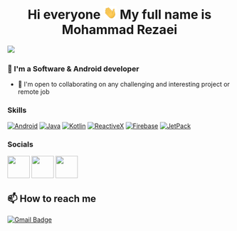 <h1 align="center"> Hi everyone <img src="https://raw.githubusercontent.com/ABSphreak/ABSphreak/master/gifs/Hi.gif" width="30px"> My full name is Mohammad Rezaei </h1>

<img src="https://user-images.githubusercontent.com/53356529/192987488-01413137-3026-4110-8777-fb3a51e52d5f.png"/>

<h3> 🧑 I'm a Software & Android developer </h3>

* 🤝  I'm open to collaborating on any challenging and interesting project or remote job

### Skills
<p align="left">
<a href="https://developer.android.com/" target="_blank" rel="noreferrer"><img src="https://user-images.githubusercontent.com/25709266/166871551-0161af55-dee0-43b1-8a49-0577e49931ea.svg" width="50" height="50" alt="Android" /></a>
<a href="https://www.oracle.com/java/" target="_blank" rel="noreferrer"><img src="https://raw.githubusercontent.com/danielcranney/readme-generator/main/public/icons/skills/java-colored.svg" width="50" height="50" alt="Java" /></a>
<a href="https://kotlinlang.org/" target="_blank" rel="noreferrer"><img src="https://user-images.githubusercontent.com/25709266/166871481-8412c973-45de-4874-8938-70ddef1f45a3.svg" width="50" height="50" alt="Kotlin" /></a>
<a href="https://reactivex.io" target="_blank" rel="noreferrer"><img src="https://user-images.githubusercontent.com/25709266/166871376-a309d9d5-a0b7-45eb-abb2-b5575cb1857e.svg" width="50" height="50" alt="ReactiveX" /></a>
<a href="https://firebase.google.com/" target="_blank" rel="noreferrer"><img src="https://raw.githubusercontent.com/danielcranney/readme-generator/main/public/icons/skills/firebase-colored.svg" width="50" height="50" alt="Firebase" /></a>
<a href="https://developer.android.com/jetpack" target="_blank" rel="noreferrer"><img src="https://user-images.githubusercontent.com/53356529/192991617-1cbec9d1-1ea8-4858-ae01-0c4f5e0d1d70.svg" width="100" height="50" alt="JetPack" /></a>
</p>

### Socials
<p align="left"> <a href="https://github.com/mhmd-android" target="_blank" rel="noreferrer"><img src="https://raw.githubusercontent.com/danielcranney/readme-generator/main/public/icons/socials/github.svg" width="50" height="50" /></a> <a href="https://linkedin.com/in/mohamad-rezaei" target="_blank" rel="noreferrer"><img src="https://raw.githubusercontent.com/danielcranney/readme-generator/main/public/icons/socials/linkedin.svg" width="50" height="50" /></a> <a href="https://stackoverflow.com/users/11552276/mohamad-rezaei" target="_blank" rel="noreferrer"><img src="https://raw.githubusercontent.com/danielcranney/readme-generator/main/public/icons/socials/stackoverflow.svg" width="50" height="50" /></a></p>

## 📫 How to reach me
[![Gmail Badge](https://img.shields.io/badge/mohamad-email%20me-red?style=for-the-badge&logo=gmail)](https://mail.google.com/mail/?view=cm&fs=1&to=mohamadrezaei18@gmail.com)
